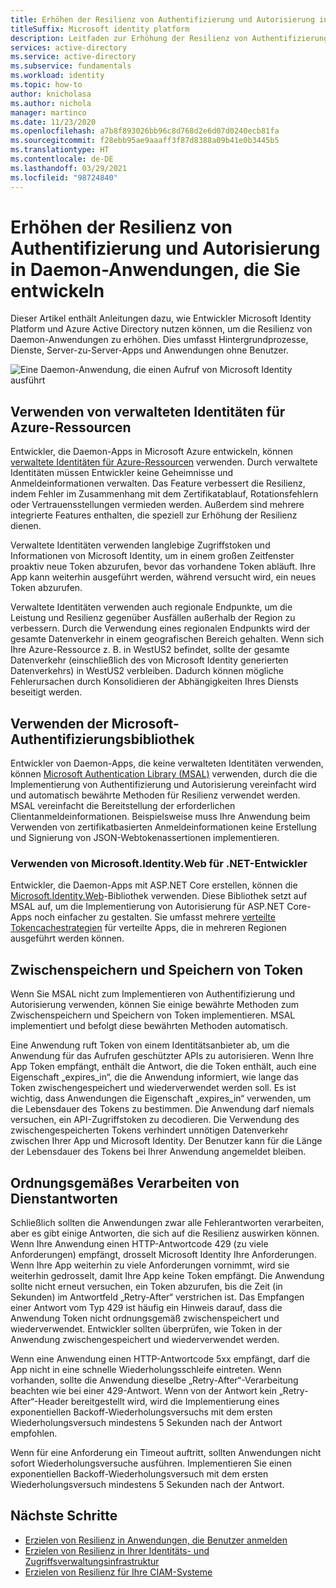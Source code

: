 ```yaml
---
title: Erhöhen der Resilienz von Authentifizierung und Autorisierung in Daemon-Anwendungen, die Sie entwickeln
titleSuffix: Microsoft identity platform
description: Leitfaden zur Erhöhung der Resilienz von Authentifizierung und Autorisierung in einer Daemon-Anwendung mithilfe von Microsoft Identity Platform
services: active-directory
ms.service: active-directory
ms.subservice: fundamentals
ms.workload: identity
ms.topic: how-to
author: knicholasa
ms.author: nichola
manager: martinco
ms.date: 11/23/2020
ms.openlocfilehash: a7b8f893026bb96c8d768d2e6d07d0240ecb81fa
ms.sourcegitcommit: f28ebb95ae9aaaff3f87d8388a09b41e0b3445b5
ms.translationtype: HT
ms.contentlocale: de-DE
ms.lasthandoff: 03/29/2021
ms.locfileid: "98724840"
---
```

# <a name="increase-the-resilience-of-authentication-and-authorization-in-daemon-applications-you-develop"></a>Erhöhen der Resilienz von Authentifizierung und Autorisierung in Daemon-Anwendungen, die Sie entwickeln

Dieser Artikel enthält Anleitungen dazu, wie Entwickler Microsoft Identity Platform und Azure Active Directory nutzen können, um die Resilienz von Daemon-Anwendungen zu erhöhen. Dies umfasst Hintergrundprozesse, Dienste, Server-zu-Server-Apps und Anwendungen ohne Benutzer.

![Eine Daemon-Anwendung, die einen Aufruf von Microsoft Identity ausführt](media/resilience-daemon-app/calling-microsoft-identity.png)

## <a name="use-managed-identities-for-azure-resources"></a>Verwenden von verwalteten Identitäten für Azure-Ressourcen

Entwickler, die Daemon-Apps in Microsoft Azure entwickeln, können [verwaltete Identitäten für Azure-Ressourcen](../managed-identities-azure-resources/overview.md) verwenden. Durch verwaltete Identitäten müssen Entwickler keine Geheimnisse und Anmeldeinformationen verwalten. Das Feature verbessert die Resilienz, indem Fehler im Zusammenhang mit dem Zertifikatablauf, Rotationsfehlern oder Vertrauensstellungen vermieden werden. Außerdem sind mehrere integrierte Features enthalten, die speziell zur Erhöhung der Resilienz dienen.

Verwaltete Identitäten verwenden langlebige Zugriffstoken und Informationen von Microsoft Identity, um in einem großen Zeitfenster proaktiv neue Token abzurufen, bevor das vorhandene Token abläuft. Ihre App kann weiterhin ausgeführt werden, während versucht wird, ein neues Token abzurufen.

Verwaltete Identitäten verwenden auch regionale Endpunkte, um die Leistung und Resilienz gegenüber Ausfällen außerhalb der Region zu verbessern. Durch die Verwendung eines regionalen Endpunkts wird der gesamte Datenverkehr in einem geografischen Bereich gehalten. Wenn sich Ihre Azure-Ressource z. B. in WestUS2 befindet, sollte der gesamte Datenverkehr (einschließlich des von Microsoft Identity generierten Datenverkehrs) in WestUS2 verbleiben. Dadurch können mögliche Fehlerursachen durch Konsolidieren der Abhängigkeiten Ihres Diensts beseitigt werden.

## <a name="use-the-microsoft-authentication-library"></a>Verwenden der Microsoft-Authentifizierungsbibliothek

Entwickler von Daemon-Apps, die keine verwalteten Identitäten verwenden, können [Microsoft Authentication Library (MSAL)](../develop/msal-overview.md) verwenden, durch die die Implementierung von Authentifizierung und Autorisierung vereinfacht wird und automatisch bewährte Methoden für Resilienz verwendet werden. MSAL vereinfacht die Bereitstellung der erforderlichen Clientanmeldeinformationen. Beispielsweise muss Ihre Anwendung beim Verwenden von zertifikatbasierten Anmeldeinformationen keine Erstellung und Signierung von JSON-Webtokenassertionen implementieren.

### <a name="use-microsoftidentityweb-for-net-developers"></a>Verwenden von Microsoft.Identity.Web für .NET-Entwickler

Entwickler, die Daemon-Apps mit ASP.NET Core erstellen, können die [Microsoft.Identity.Web](../develop/microsoft-identity-web.md)-Bibliothek verwenden. Diese Bibliothek setzt auf MSAL auf, um die Implementierung von Autorisierung für ASP.NET Core-Apps noch einfacher zu gestalten. Sie umfasst mehrere [verteilte Tokencachestrategien](https://github.com/AzureAD/microsoft-identity-web/wiki/token-cache-serialization#distributed-token-cache) für verteilte Apps, die in mehreren Regionen ausgeführt werden können.

## <a name="cache-and-store-tokens"></a>Zwischenspeichern und Speichern von Token

Wenn Sie MSAL nicht zum Implementieren von Authentifizierung und Autorisierung verwenden, können Sie einige bewährte Methoden zum Zwischenspeichern und Speichern von Token implementieren. MSAL implementiert und befolgt diese bewährten Methoden automatisch.

Eine Anwendung ruft Token von einem Identitätsanbieter ab, um die Anwendung für das Aufrufen geschützter APIs zu autorisieren. Wenn Ihre App Token empfängt, enthält die Antwort, die die Token enthält, auch eine Eigenschaft „expires\_in“, die die Anwendung informiert, wie lange das Token zwischengespeichert und wiederverwendet werden soll. Es ist wichtig, dass Anwendungen die Eigenschaft „expires\_in“ verwenden, um die Lebensdauer des Tokens zu bestimmen. Die Anwendung darf niemals versuchen, ein API-Zugriffstoken zu decodieren. Die Verwendung des zwischengespeicherten Tokens verhindert unnötigen Datenverkehr zwischen Ihrer App und Microsoft Identity. Der Benutzer kann für die Länge der Lebensdauer des Tokens bei Ihrer Anwendung angemeldet bleiben.

## <a name="properly-handle-service-responses"></a>Ordnungsgemäßes Verarbeiten von Dienstantworten

Schließlich sollten die Anwendungen zwar alle Fehlerantworten verarbeiten, aber es gibt einige Antworten, die sich auf die Resilienz auswirken können. Wenn Ihre Anwendung einen HTTP-Antwortcode 429 (zu viele Anforderungen) empfängt, drosselt Microsoft Identity Ihre Anforderungen. Wenn Ihre App weiterhin zu viele Anforderungen vornimmt, wird sie weiterhin gedrosselt, damit Ihre App keine Token empfängt. Die Anwendung sollte nicht erneut versuchen, ein Token abzurufen, bis die Zeit (in Sekunden) im Antwortfeld „Retry-After“ verstrichen ist. Das Empfangen einer Antwort vom Typ 429 ist häufig ein Hinweis darauf, dass die Anwendung Token nicht ordnungsgemäß zwischenspeichert und wiederverwendet. Entwickler sollten überprüfen, wie Token in der Anwendung zwischengespeichert und wiederverwendet werden.

Wenn eine Anwendung einen HTTP-Antwortcode 5xx empfängt, darf die App nicht in eine schnelle Wiederholungsschleife eintreten. Wenn vorhanden, sollte die Anwendung dieselbe „Retry-After“-Verarbeitung beachten wie bei einer 429-Antwort. Wenn von der Antwort kein „Retry-After“-Header bereitgestellt wird, wird die Implementierung eines exponentiellen Backoff-Wiederholungsversuchs mit dem ersten Wiederholungsversuch mindestens 5 Sekunden nach der Antwort empfohlen.

Wenn für eine Anforderung ein Timeout auftritt, sollten Anwendungen nicht sofort Wiederholungsversuche ausführen. Implementieren Sie einen exponentiellen Backoff-Wiederholungsversuch mit dem ersten Wiederholungsversuch mindestens 5 Sekunden nach der Antwort.

## <a name="next-steps"></a>Nächste Schritte

- [Erzielen von Resilienz in Anwendungen, die Benutzer anmelden](resilience-client-app.md)
- [Erzielen von Resilienz in Ihrer Identitäts- und Zugriffsverwaltungsinfrastruktur](resilience-in-infrastructure.md)
- [Erzielen von Resilienz für Ihre CIAM-Systeme](resilience-b2c.md)